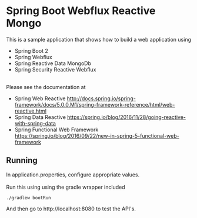 # Spring Boot Webflux Reactive Mongo

This is a sample application that shows how to build a web application using
 - Spring Boot 2
 - Spring Webflux
 - Spring Reactive Data MongoDb
 - Spring Security Reactive Webflux
 
 
<br/>
Please see the documentation at
  
  - Spring Web Reactive <a>http://docs.spring.io/spring-framework/docs/5.0.0.M1/spring-framework-reference/html/web-reactive.html</a>
  - Spring Data Reactive <a>https://spring.io/blog/2016/11/28/going-reactive-with-spring-data</a>
  - Spring Functional Web Framework <a>https://spring.io/blog/2016/09/22/new-in-spring-5-functional-web-framework</a>

## Running

In application.properties, configure appropriate values.
<br/>
<br/>
Run this using using the gradle wrapper included

```
./gradlew bootRun
```

And then go to http://localhost:8080 to test the API's.
